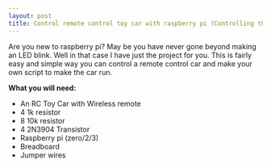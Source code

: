```yaml
---
layout: post
title: Control remote control toy car with raspberry pi (Controlling the remote)
---
```


Are you new to raspberry pi? May be you have never gone beyond making an LED blink. Well in that case I have just the project for you. This is fairly easy and simple way you can control a remote control car and make your own script to make the car run. 

**What you will need:**
- An RC Toy Car with Wireless remote
- 4 1k resistor
- 8 10k resistor
- 4 2N3904 Transistor
- Raspberry pi (zero/2/3)
- Breadboard
- Jumper wires






<!-- ![_config.yml]({{ site.baseurl }}/images/config.png) -->

<!-- The easiest way to make your first post is to edit this one. Go into /_posts/ and update the Hello World markdown file. For more instructions head over to the [Jekyll Now repository](https://github.com/barryclark/jekyll-now) on GitHub. -->
